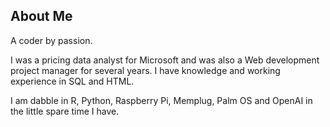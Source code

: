## About Me

A coder by passion.

I was a pricing data analyst for Microsoft and was also a Web development project manager for several years. I have knowledge and working experience in SQL and HTML.

I am dabble in R, Python, Raspberry Pi, Memplug, Palm OS and OpenAI in the little spare time I have.

